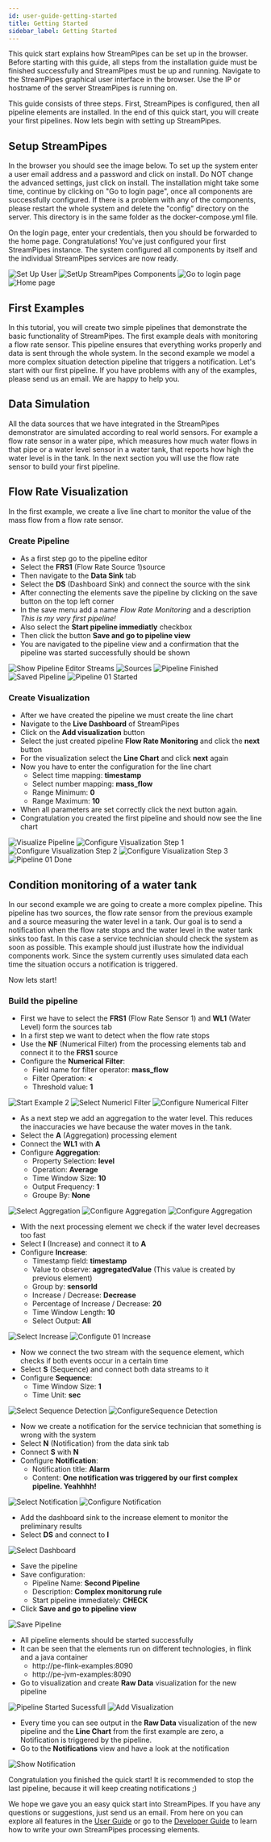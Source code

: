 ```yaml
---
id: user-guide-getting-started
title: Getting Started
sidebar_label: Getting Started
---
```


This quick start explains how StreamPipes can be set up in the browser.
Before starting with this guide, all steps from the installation guide must be finished successfully and StreamPipes must be up and running.
Navigate to the StreamPipes graphical user interface in the browser.
Use the IP or hostname of the server StreamPipes is running on.

This guide consists of three steps.
First, StreamPipes is configured, then all pipeline elements are installed.
In the end of this quick start, you will create your first pipelines.
Now lets begin with setting up StreamPipes.
 

## Setup StreamPipes
In the browser you should see the image below.
To set up the system enter a user email address and a password and click on install.
Do NOT change the advanced settings, just click on install.
The installation might take some time, continue by clicking on "Go to login page", once all components are successfully configured.
If there is a problem with any of the components, please restart the whole system and delete the "config" directory on the server.
This directory is in the same folder as the docker-compose.yml file.

On the login page, enter your credentials, then you should be forwarded to the home page.
Congratulations! You've just configured your first StreamPipes instance.
The system configured all components by itself and the individual StreamPipes services are now ready.

<div class="my-carousel">
    <img src="/img/quickstart/setup/01_register_user.png" alt="Set Up User">
    <img src="/img/quickstart/setup/02_user_set_up.png" alt="SetUp StreamPipes Components">
    <img src="/img/quickstart/setup/03_login.png" alt="Go to login page">
    <img src="/img/quickstart/setup/04_home.png" alt="Home page">
</div>

## First Examples

In this tutorial, you will create two simple pipelines that demonstrate the basic functionality of StreamPipes.
The first example deals with monitoring a flow rate sensor.
This pipeline ensures that everything works properly and data is sent through the whole system.
In the second example we model a more complex situation detection pipeline that triggers a notification.
Let's start with our first pipeline.
If you have problems with any of the examples, please send us an email.
We are happy to help you.

## Data Simulation
All the data sources that we have integrated in the StreamPipes demonstrator are simulated according to real world sensors.
For example a flow rate sensor in a water pipe, which measures how much water flows in that pipe or a water level sensor in a water tank, that reports how high the water level is in the tank.
In the next section you will use the flow rate sensor to build your first pipeline.


## Flow Rate Visualization
In the first example, we create a live line chart to monitor the value of the mass flow from a flow rate sensor.

### Create Pipeline
* As a first step go to the pipeline editor
* Select the **FRS1** (Flow Rate Source 1)source
* Then navigate to the **Data Sink** tab
* Select the **DS** (Dashboard Sink) and connect the source with the sink
* After connecting the elements save the pipeline by clicking on the save button on the top left corner
* In the save menu add a name *Flow Rate Monitoring* and a description *This is my very first pipeline!*
* Also select the **Start pipeline immediatly** checkbox
* Then click the button **Save and go to pipeline view**
* You are navigated to the pipeline view and a confirmation that the pipeline was started successfully should be shown

<div class="my-carousel">
    <img src="/img/quickstart/examples_master/01_PipelineEditor_DataStreams.png" alt="Show Pipeline Editor Streams">
    <img src="/img/quickstart/examples_master/02_example1_source.png" alt="Sources">
    <img src="/img/quickstart/examples_master/03_example1_pipeline_finished.png" alt="Pipeline Finished">
    <img src="/img/quickstart/examples_master/04_example1_save.png" alt="Saved Pipeline">
    <img src="/img/quickstart/examples_master/05_example1_pipeline_started.png" alt="Pipeline 01 Started">
</div>

### Create Visualization
* After we have created the pipeline we must create the line chart
* Navigate to the **Live Dashboard** of StreamPipes
* Click on the **Add visualization** button
* Select the just created pipeline **Flow Rate Monitoring** and click the **next** button
* For the visualization select the **Line Chart** and click **next** again
* Now you have to enter the configuration for the line chart
    * Select time mapping: **timestamp**
    * Select number mapping: **mass_flow**
    * Range Minimum: **0** 
    * Range Maximum: **10**
* When all parameters are set correctly click the next button again.
* Congratulation you created the first pipeline and should now see the line chart

<div class="my-carousel">
    <img src="/img/quickstart/examples_master/06_example01_live_visualisation.png" alt="Visualize Pipeline">
    <img src="/img/quickstart/examples_master/07_example01_first_step.png" alt="Configure Visualization Step 1">
    <img src="/img/quickstart/examples_master/08_example01_second_step.png" alt="Configure Visualization Step 2">
    <img src="/img/quickstart/examples_master/09_example01_third_step.png" alt="Configure Visualization Step 3">
    <img src="/img/quickstart/examples_master/10_example1_finished.png" alt="Pipeline 01 Done">
</div>


## Condition monitoring of a water tank
In our second example we are going to create a more complex pipeline.
This pipeline has two sources, the flow rate sensor from the previous example and a source measuring the water level in a tank.
Our goal is to send a notification when the flow rate stops and the water level in the water tank sinks too fast.
In this case a service technician should check the system as soon as possible.
This example should just illustrate how the individual components work.
Since the system currently uses simulated data each time the situation occurs a notification is triggered.

Now lets start!


### Build the pipeline
* First we have to select the **FRS1** (Flow Rate Sensor 1) and **WL1** (Water Level) form the sources tab
* In a first step we want to detect when the flow rate stops
* Use the **NF** (Numerical Filter) from the processing elements tab and connect it to the **FRS1** source
* Configure the **Numerical Filter**:
    * Field name for filter operator: **mass_flow**
    * Filter Operation: **<**
    * Threshold value: **1**

<div class="my-carousel">
    <img src="/img/quickstart/examples_master/11_example2_start.png" alt="Start Example 2">
    <img src="/img/quickstart/examples_master/12_example2_numerical.png" alt="Select Numericl Filter">
    <img src="/img/quickstart/examples_master/13_example2_configure_numerical.png" alt="Configure Numerical Filter">
</div>

* As a next step we add an aggregation to the water level. This reduces the inaccuracies we have because the water moves in the tank. 
* Select the **A** (Aggregation) processing element
* Connect the **WL1** with **A**
* Configure **Aggregation**:
    * Property Selection: **level**
    * Operation: **Average**
    * Time Window Size: **10**
    * Output Frequency: **1**
    * Groupe By: **None**

<div class="my-carousel">
    <img src="/img/quickstart/examples_master/14_example2_aggregate.png" alt="Select Aggregation">
    <img src="/img/quickstart/examples_master/15_example2_configure_aggregate.png" alt="Configure Aggregation">
        <img src="/img/quickstart/examples_master/15_example2_configure_aggregate_2.png" alt="Configure Aggregation">

</div>

* With the next processing element we check if the water level decreases too fast
* Select **I** (Increase) and connect it to **A**
* Configure **Increase**:
    * Timestamp field: **timestamp**
    * Value to observe: **aggregatedValue** (This value is created by previous element)
    * Group by: **sensorId**
    * Increase / Decrease: **Decrease**
    * Percentage of Increase / Decrease: **20**
    * Time Window Length: **10**
    * Select Output: **All**

<div class="my-carousel">
    <img src="/img/quickstart/examples_master/16_example2_increase.png" alt="Select Increase">
    <img src="/img/quickstart/examples_master/17_example2_configure1_increase.png" alt="Configute 01 Increase">
</div>

* Now we connect the two stream with the sequence element, which checks if both events occur in a certain time
* Select **S** (Sequence) and connect both data streams to it
* Configure **Sequence**:
    * Time Window Size: **1**
    * Time Unit: **sec**
    
<div class="my-carousel">
    <img src="/img/quickstart/examples_master/19_example2_sequence.png" alt="Select Sequence Detection">
    <img src="/img/quickstart/examples_master/20_example2_configure_sequence.png" alt="ConfigureSequence Detection">
</div>

* Now we create a notification for the service technician that something is wrong with the system
* Select **N** (Notification) from the data sink tab
* Connect **S**  with **N**
* Configure **Notification**: 
    * Notification title: **Alarm**
    * Content: **One notification was triggered by our first complex pipeline. Yeahhhh!**
    
<div class="my-carousel">
    <img src="/img/quickstart/examples_master/21_example2_notification.png" alt="Select Notification">
    <img src="/img/quickstart/examples_master/22_example2_configure_notification.png" alt="Configure Notification">
</div>

* Add the dashboard sink to the increase element to monitor the preliminary results
* Select **DS** and connect to **I**

<div class="my-carousel">
    <img src="/img/quickstart/examples_master/23_example2_dashboard_sink.png" alt="Select Dashboard">
</div>

* Save the pipeline 
* Save configuration:
    * Pipeline Name: **Second Pipeline**
    * Description: **Complex monitorung rule**
    * Start pipeline immediately: **CHECK**
* Click **Save and go to pipeline view**
 
<div class="my-carousel">
    <img src="/img/quickstart/examples_master/24_example2_save.png" alt="Save Pipeline">
</div>

* All pipeline elements should be started successfully 
* It can be seen that the elements run on different technologies, in flink and a java container
    * http://pe-flink-examples:8090
    * http://pe-jvm-examples:8090
* Go to visualization and create **Raw Data** visualization for the new pipeline   
    
<div class="my-carousel">
    <img src="/img/quickstart/examples_master/25_example2_started.png" alt="Pipeline Started Sucessfull">
    <img src="/img/quickstart/examples/26_example2_visualisation.png" alt="Add Visualization">
</div>

* Every time you can see output in the **Raw Data** visualization of the new pipeline and the **Line Chart** from the first example are zero, a Notification is triggered by the pipeline.
* Go to the **Notifications** view and have a look at the notification

<div class="my-carousel">
    <img src="/img/quickstart/examples/27_example2_notification.png" alt="Show Notification">
</div>


Congratulation you finished the quick start!
It is recommended to stop the last pipeline, because it will keep creating notifications ;)

We hope we gave you an easy quick start into StreamPipes.
If you have any questions or suggestions, just send us an email.
From here on you can explore all features in the [User Guide](user-guide-introduction.md) or go to the [Developer Guide](dev-guide-introduction.md) to learn how to write your own StreamPipes processing elements.

